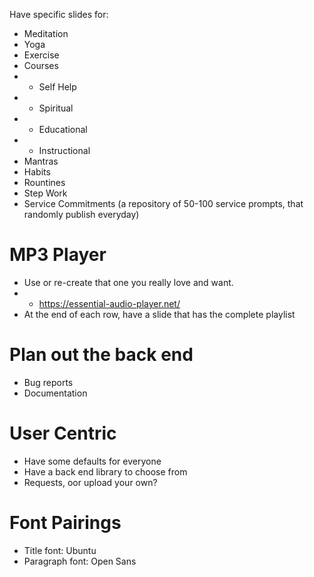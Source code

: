Have specific slides for:
- Meditation
- Yoga
- Exercise
- Courses
- - Self Help
- - Spiritual
- - Educational
- - Instructional
- Mantras
- Habits
- Rountines
- Step Work
- Service Commitments (a repository of 50-100 service prompts, that randomly publish everyday)

# MP3 Player
- Use or re-create that one you really love and want. 
- - https://essential-audio-player.net/
- At the end of each row, have a slide that has the complete playlist

# Plan out the back end
- Bug reports
- Documentation

# User Centric
- Have some defaults for everyone
- Have a back end library to choose from
- Requests, oor upload your own?

# Font Pairings
- Title font: Ubuntu
- Paragraph font: Open Sans
